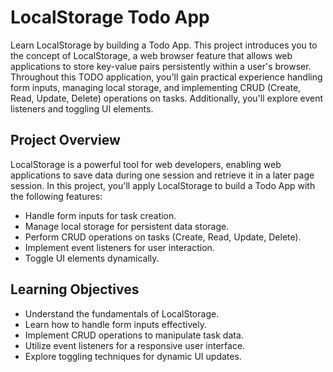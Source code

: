 # LocalStorage Todo App

Learn LocalStorage by building a Todo App. This project introduces you to the concept of LocalStorage, a web browser feature that allows web applications to store key-value pairs persistently within a user's browser. Throughout this TODO application, you'll gain practical experience handling form inputs, managing local storage, and implementing CRUD (Create, Read, Update, Delete) operations on tasks. Additionally, you'll explore event listeners and toggling UI elements.

## Project Overview

LocalStorage is a powerful tool for web developers, enabling web applications to save data during one session and retrieve it in a later page session. In this project, you'll apply LocalStorage to build a Todo App with the following features:

- Handle form inputs for task creation.
- Manage local storage for persistent data storage.
- Perform CRUD operations on tasks (Create, Read, Update, Delete).
- Implement event listeners for user interaction.
- Toggle UI elements dynamically.

## Learning Objectives

- Understand the fundamentals of LocalStorage.
- Learn how to handle form inputs effectively.
- Implement CRUD operations to manipulate task data.
- Utilize event listeners for a responsive user interface.
- Explore toggling techniques for dynamic UI updates.
